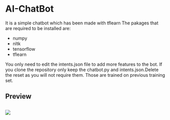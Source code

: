 # AI-ChatBot
It is a simple chatbot which has been made with tflearn
The pakages that are required to be installed are:
- numpy
- nltk
- tensorflow
- tflearn

You only need to edit the intents.json file to add more features to the bot.
If you clone the repository only keep the chatbot.py and intents.json.Delete the reset as you will not require them. Those are trained on previous training set.

## Preview
##  <div><img src="preview/pic-preview1.JPG"></div>
